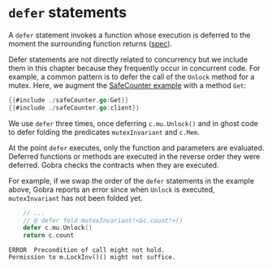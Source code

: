 # `defer` statements

A `defer` statement invokes a function whose execution is deferred to the moment the surrounding function returns
 ([spec](https://go.dev/ref/spec#Defer_statements)).
 
Defer statements are not directly related to concurrency but we include them in this chapter because they frequently occur in concurrent code.
For example, a common pattern is to defer the call of the `Unlock` method for a mutex.
Here, we augment the [SafeCounter example](./mutex.md) with a method `Get`:
``` go
{{#include ./safeCounter.go:Get}}
{{#include ./safeCounter.go:client}}
```
We use `defer` three times, once deferring `c.mu.Unlock()` and in ghost code to defer folding the predicates `mutexInvariant` and `c.Mem`.

At the point `defer` executes, only the function and parameters are evaluated.
Deferred functions or methods are executed in the reverse order they were deferred.
Gobra checks the contracts when they are executed.

For example, if we swap the order of the `defer` statements in the example above, Gobra reports an error
since when `Unlock` is executed, `mutexInvariant` has not been folded yet.
``` go
    // ...
	// @ defer fold mutexInvariant!<&c.count!>()
	defer c.mu.Unlock()
	return c.count
```
``` text
ERROR  Precondition of call might not hold. 
Permission to m.LockInv()() might not suffice.
```

<!-- maybe closures -->
